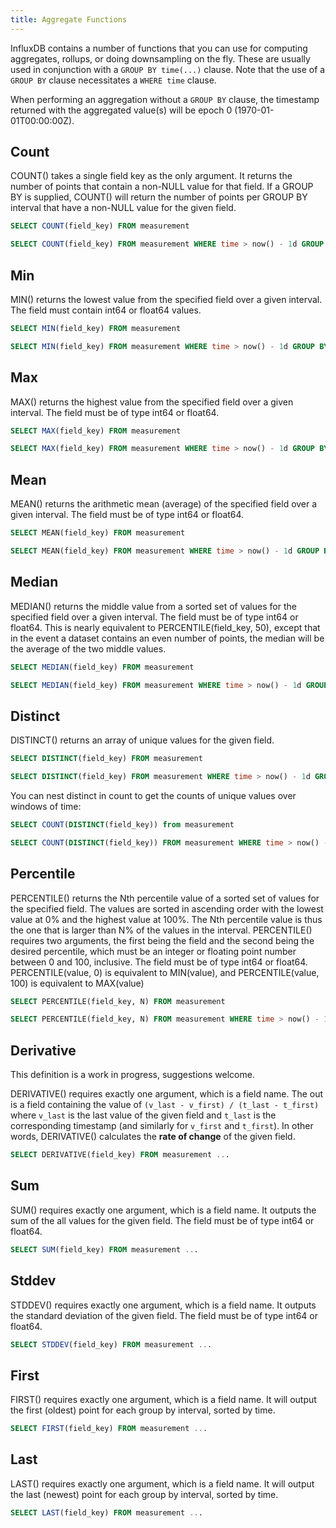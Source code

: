```yaml
---
title: Aggregate Functions
---
```


InfluxDB contains a number of functions that you can use for computing aggregates, rollups, or doing downsampling on the fly. These are usually used in conjunction with a `GROUP BY time(...)` clause. Note that the use of a `GROUP BY` clause necessitates a `WHERE time` clause. 

When performing an aggregation without a `GROUP BY` clause, the timestamp returned with the aggregated value(s) will be epoch 0 (1970-01-01T00:00:00Z).

## Count

COUNT() takes a single field key as the only argument. It returns the number of points that contain a non-NULL value for that field. If a GROUP BY is supplied, COUNT() will return the number of points per GROUP BY interval that have a non-NULL value for the given field.

```sql
SELECT COUNT(field_key) FROM measurement

SELECT COUNT(field_key) FROM measurement WHERE time > now() - 1d GROUP BY time(10m)
```

## Min

MIN() returns the lowest value from the specified field over a given interval. The field must contain int64 or float64 values.

```sql
SELECT MIN(field_key) FROM measurement

SELECT MIN(field_key) FROM measurement WHERE time > now() - 1d GROUP BY time(10m)
```

## Max

MAX() returns the highest value from the specified field over a given interval. The field must be of type int64 or float64.

```sql
SELECT MAX(field_key) FROM measurement 

SELECT MAX(field_key) FROM measurement WHERE time > now() - 1d GROUP BY time(10m)
```

## Mean

MEAN() returns the arithmetic mean (average) of the specified field over a given interval. The field must be of type int64 or float64.

```sql
SELECT MEAN(field_key) FROM measurement

SELECT MEAN(field_key) FROM measurement WHERE time > now() - 1d GROUP BY time(10m)
```

## Median

MEDIAN() returns the middle value from a sorted set of values for the specified field over a given interval. The field must be of type int64 or float64. This is nearly equivalent to PERCENTILE(field_key, 50), except that in the event a dataset contains an even number of points, the median will be the average of the two middle values.

```sql
SELECT MEDIAN(field_key) FROM measurement

SELECT MEDIAN(field_key) FROM measurement WHERE time > now() - 1d GROUP BY time(10m)
```

## Distinct

DISTINCT() returns an array of unique values for the given field.

```sql
SELECT DISTINCT(field_key) FROM measurement 

SELECT DISTINCT(field_key) FROM measurement WHERE time > now() - 1d GROUP BY time(10m)
```

You can nest distinct in count to get the counts of unique values over windows of time:

```sql
SELECT COUNT(DISTINCT(field_key)) from measurement

SELECT COUNT(DISTINCT(field_key)) FROM measurement WHERE time > now() - 1d GROUP BY time(10m)
```

## Percentile

PERCENTILE() returns the Nth percentile value of a sorted set of values for the specified field. The values are sorted in ascending order with the lowest value at 0% and the highest value at 100%. The Nth percentile value is thus the one that is larger than N% of the values in the interval. PERCENTILE() requires two arguments, the first being the field and the second being the desired percentile, which must be an integer or floating point number between 0 and 100, inclusive. The field must be of type int64 or float64. PERCENTILE(value, 0) is equivalent to MIN(value), and PERCENTILE(value, 100) is equivalent to MAX(value)

```sql
SELECT PERCENTILE(field_key, N) FROM measurement

SELECT PERCENTILE(field_key, N) FROM measurement WHERE time > now() - 1d GROUP BY time(10m)
```

## Derivative

This definition is a work in progress, suggestions welcome.

DERIVATIVE() requires exactly one argument, which is a field name. The out is a field containing the value of `(v_last - v_first) / (t_last - t_first)` where `v_last` is the last value of the given field and `t_last` is the corresponding timestamp (and similarly for `v_first` and `t_first`). In other words, DERIVATIVE() calculates the **rate of change** of the given field.

```sql
SELECT DERIVATIVE(field_key) FROM measurement ...
```

## Sum

SUM() requires exactly one argument, which is a field name. It outputs the sum of the all values for the given field. The field must be of type int64 or float64.

```sql
SELECT SUM(field_key) FROM measurement ...
```

## Stddev

STDDEV() requires exactly one argument, which is a field name. It outputs the standard deviation of the given field. The field must be of type int64 or float64.

```sql
SELECT STDDEV(field_key) FROM measurement ...
```

## First

FIRST() requires exactly one argument, which is a field name. It will output the first (oldest) point for each group by interval, sorted by time.

```sql
SELECT FIRST(field_key) FROM measurement ...
```

## Last

LAST() requires exactly one argument, which is a field name. It will output the last (newest) point for each group by interval, sorted by time.

```sql
SELECT LAST(field_key) FROM measurement ...
```